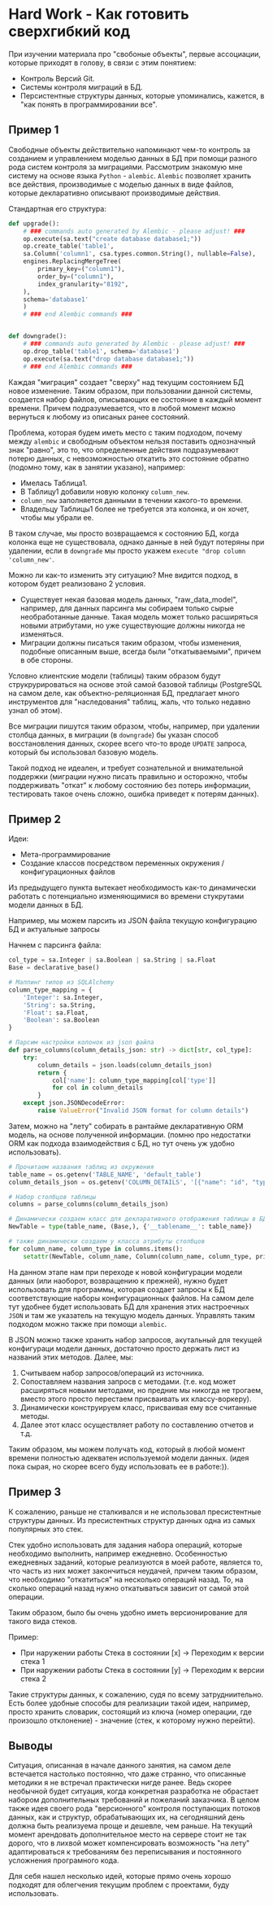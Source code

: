 # Hard Work - Как готовить сверхгибкий код

При изучении материала про "свобоные объекты", первые ассоциации, которые приходят в голову, в связи с этим понятием:

- Контроль Версий Git.
- Системы контроля миграций в БД.
- Персистентные структуры данных, которые упоминались, кажется, в "как понять в программировании все".

## Пример 1

Свободные объекты действительно напоминают чем-то контроль за созданием и управлением моделью данных в БД при помощи разного рода систем контроля за миграциями.
Рассмотрим знакомую мне систему на основе языка `Python` - `alembic`.
`Alembic` позволяет хранить все действия, производимые с моделью данных в виде файлов, которые декларативно описывают производимые действия.

Стандартная его структура:

```python
def upgrade():
    # ### commands auto generated by Alembic - please adjust! ###
    op.execute(sa.text("create database database1;"))
    op.create_table('table1',
    sa.Column('column1', csa.types.common.String(), nullable=False),
    engines.ReplacingMergeTree(
        primary_key=("column1"),
        order_by=("column1"),
        index_granularity="8192",
    ),
    schema='database1'
    )
    # ### end Alembic commands ###


def downgrade():
    # ### commands auto generated by Alembic - please adjust! ###
    op.drop_table('table1', schema='database1')
    op.execute(sa.text("drop database database1;"))
    # ### end Alembic commands ###
```

Каждая "миграция" создает "сверху" над текущим состоянием БД новое изменение.
Таким образом, при пользовании данной системы, создается набор файлов, описывающих ее состояние в каждый момент времени.
Причем подразумевается, что в любой момент можно вернуться к любому из описаных ранее состояний.

Проблема, которая будем иметь место с таким подходом, почему между `alembic` и свободным объектом нельзя поставить однозначный знак "равно", это то, что определенные действия подразумевают потерю данных, с невозможностью откатить это состояние обратно (подомно тому, как в занятии указано), например:

- Имелась Таблица1.
- В Таблицу1 добавили новую колонку `column_new`.
- `column_new` заполняется данными в течении какого-то времени.
- Владельцу Таблицы1 более не требуется эта колонка, и он хочет, чтобы мы убрали ее.

В таком случае, мы просто возвращаемся к состоянию БД, когда колонка еще не существовала, однако данные в ней будут потеряны при удалении, если в `downgrade` мы просто укажем `execute "drop column 'column_new'`. 

Можно ли как-то изменить эту ситуацию? Мне видится подход, в котором будет реализовано 2 условия.

- Существует некая базовая модель данных, "raw_data_model", например, для данных парсинга мы собираем только сырые необработанные данные. Такая модель может только расширяться новыми атрибутами, но уже существующие должны никогда не изменяться.
- Миграции должны писаться таким образом, чтобы изменения, подобные описанным выше, всегда были "откатываемыми", причем в обе стороны.

Условно клиентские модели (таблицы) таким образом будут струкрурироваться на основе этой самой базовой таблицы (PostgreSQL на самом деле, как объектно-реляционная БД, предлагает много инструментов для "наследования" таблиц, жаль, что только недавно узнал об этом).

Все миграции пишутся таким образом, чтобы, например, при удалении столбца данных, в миграции (в `downgrade`) бы указан способ восстановления данных, скорее всего что-то вроде `UPDATE` запроса, который бы использовал базовую модель.

Такой подход не идеален, и требует сознательной и внимательной поддержки (миграции нужно писать правильно и осторожно, чтобы поддерживать "откат" к любому состоянию без потерь информации, тестировать такое очень сложно, ошибка приведет к потерям данных).

## Пример 2

Идеи:

- Мета-программирование
- Создание классов посредством переменных окружения / конфигурационных файлов

Из предыдущего пункта вытекает необходимость как-то динамически работать с потенциально изменяющимися во времени стукрутами модели данных в БД.

Например, мы можем парсить из JSON файла текущую конфигурацию БД и актуальные запросы

Начнем с парсинга файла:

```python
col_type = sa.Integer | sa.Boolean | sa.String | sa.Float 
Base = declarative_base()

# Маппинг типов из SQLAlchemy
column_type_mapping = {
    'Integer': sa.Integer,
    'String': sa.String,
    'Float': sa.Float,
    'Boolean': sa.Boolean
}

# Парсим настройки колонок из json файла
def parse_columns(column_details_json: str) -> dict[str, col_type]:
    try:
        column_details = json.loads(column_details_json)
        return {
            col['name']: column_type_mapping[col['type']] 
            for col in column_details
        }
    except json.JSONDecodeError:
        raise ValueError("Invalid JSON format for column details")
```

Затем, можно на "лету" собирать в рантайме декларативную ORM модель, на основе полученной информации. (помню про недостатки ORM как подхода взаимодействия с БД, но тут очень уж удобно использовать).

```python
# Прочитаем названия таблиц из окружения
table_name = os.getenv('TABLE_NAME', 'default_table')
column_details_json = os.getenv('COLUMN_DETAILS', '[{"name": "id", "type": "Integer"}]')

# Набор столбцов таблицы
columns = parse_columns(column_details_json)

# Динамически создаем класс для декларативного отображения таблицы в БД
NewTable = type(table_name, (Base,), {'__tablename__': table_name})

# также динамически создаем у класса атрибуты столбцов
for column_name, column_type in columns.items():
    setattr(NewTable, column_name, Column(column_name, column_type, primary_key=column_name == 'id'))
```

На данном этапе нам при переходе к новой конфигурации модели данных (или наоборот, возвращению к прежней), нужно будет использовать для программы, которая создает запросы к БД соответствующие наборы конфигурационных файлов.
На самом деле тут удобнее будет использовать БД для хранения этих настроечных `JSON` и там же указатель на текущую модель данных. Управлять таким подходом можно также при помощи `alembic`.

В JSON можно также хранить набор запросов, акутальный для текущей конфигураци модели данных, достаточно просто держать лист из названий этих методов.
Далее, мы:

1. Считываем набор запросов/операций из источника.
2. Сопоставляем названия запросв с методами. (т.е. код может расширяться новыми методами, но предние мы никогда не трогаем, вместо этого просто перестаем присваивать их классу-воркеру).
3. Динамически конструируем класс, присваивая ему все считанные методы.
4. Далее этот класс осуществляет работу по составлению отчетов и т.д.

Таким образом, мы можем получать код, который в любой момент времени полностью адекватен используемой модели данных.
(идея пока сырая, но скорее всего буду использовать ее в работе:)).

## Пример 3

К сожалению, раньше не сталкивался и не использовал пресистентные структуры данных.
Из пресистентных структур данных одна из самых популярных это стек.

Стек удобно использовать для задания набора операций, которые необходимо выполнить, например ежедневно.
Особенностью ежедневных заданий, которые реализуются в моей работе, является то, что часть из них может закончиться неудачей, причем таким образом, что необходимо "откатиться" на несколько операций назад.
То, на сколько операций назад нужно откатываться зависит от самой этой операции.

Таким образом, было бы очень удобно иметь версионирование для такого вида стеков.

Пример:

- При наружении работы Стека в состоянии [x] -> Переходим к версии стека 1
- При наружении работы Стека в состоянии [y] -> Переходим к версии стека 2

Такие структуры данных, к сожалению, судя по всему затрудниительно.
Есть более удобные способы для реализации такой идеи, например, просто хранить словарик, состоящий из ключа (номер операции, где произошло отклонение) - значение (стек, к которому нужно перейти).

## Выводы

Ситуация, описанная в начале данного занятия, на самом деле встечается настолько постоянно, что даже странно, что описанные методики я не встречал практически нигде ранее.
Ведь скорее необычной будет ситуация, когда конкретная разработка не обрастает набором дополнительных требований и пожеланий заказчика.
В целом также идея своего рода "версионного" контроля поступающих потоков данных, как и структур, обрабатывающих их, на сегодняшний день должна быть реализуема проще и дешевле, чем раньше. На текущий момент арендовать дополнительное место на сервере стоит не так дорого, что в лихвой может компенсировать возможность "на лету" адаптироваться к требованиям без переписывания и постоянного усложнения програмного кода.

Для себя нашел несколько идей, которые прямо очень хорошо подходят для облегчения текущим проблем с проектами, буду использовать.